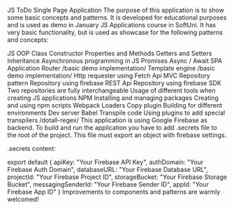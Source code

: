 JS ToDo Single Page Application
The purpose of this application is to show some basic concepts and patterns. It is developed for educational purposes and is used as demo in January JS Applications course in SoftUni. It has very basic functionality, but is used as showcase for the following patterns and concepts:

JS OOP
Class
Constructor
Properties and Methods
Getters and Setters
Inheritance
Asynchronous programming in JS
Promises
Async / Await
SPA Application Router /basic demo implementation/
Template engine /basic demo implementation/
Http requester using Fetch Api
MVC
Repository pattern
Repository using firebase REST Api
Repository using firebase SDK
Two repositories are fully interchangeable
Usage of different tools when creating JS applications
NPM
Installing and managing packages
Creating and using npm scripts
Webpack
Loaders
Copy plugin
Building for different environments
Dev server
Babel
Transpile code
Using plugins to add special transpilers /dotall-regex/
This application is using Google Firebase as backend. To build and run the application you have to add .secrets file to the root of the project. This file must export an object with firebase settings.

.secrets content:

export default {
    apiKey: "Your Firebase API Key",
    authDomain: "Your Firebase Auth Domain",
    databaseURL: "Your Firebase Database URL",
    projectId: "Your Firebase Project ID",
    storageBucket: "Your Firebase Storage Bucket",
    messagingSenderId: "Your Firebase Sender ID",
    appId: "Your Firebase App ID"
}
Improvements to components and patterns are warmly welcomed!